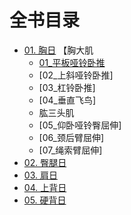 # 全书目录
- [01. 胸日](01_胸日.md)
               【胸大肌
    - [01_平板哑铃卧推](0101_pull_down.md)
    - [02_上斜哑铃卧推]
    - [03_杠铃卧推]
    - [04_垂直飞鸟]
    - 肱三头肌
    - [05_仰卧哑铃臀屈伸]
    - [06_颈后臂屈伸]
    - [07_绳索臂屈伸]
- [02. 臀腿日](02_臀腿日.md)
- [03. 肩日](03_肩日.md)
- [04. 上背日](04_上背日.md)
- [05. 硬背日](05_硬背日.md)